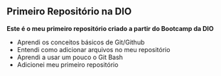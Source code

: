 ## Primeiro Repositório na DIO ##

**Este é o meu primeiro repositório criado a partir do Bootcamp da DIO**

- Aprendi os conceitos básicos de Git/Github
- Entendi como adicionar arquivos no meu repositório
- Aprendi a usar um pouco o Git Bash
- Adicionei meu primeiro repositório
